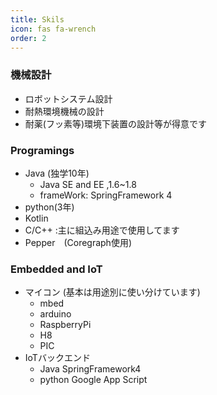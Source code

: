 ```yaml
---
title: Skils
icon: fas fa-wrench
order: 2
---
```


### 機械設計
+ ロボットシステム設計
+ 耐熱環境機械の設計
+ 耐薬(フッ素等)環境下装置の設計等が得意です

### Programings
+ Java (独学10年) 
  + Java SE and EE ,1.6~1.8
  + frameWork: SpringFramework 4
+ python(3年)
+ Kotlin
+ C/C++ :主に組込み用途で使用してます
+ Pepper　(Coregraph使用)

### Embedded and IoT
+ マイコン (基本は用途別に使い分けています)
  + mbed
  + arduino
  + RaspberryPi
  + H8
  + PIC
+ IoTバックエンド
  + Java SpringFramework4
  + python Google App Script